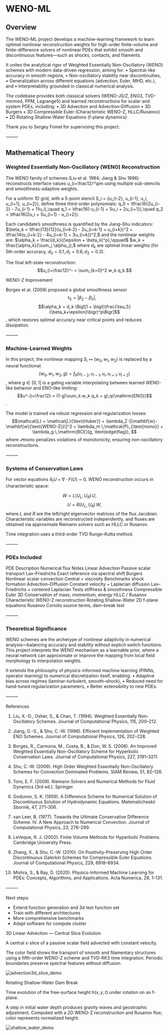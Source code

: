 # WENO-ML

## Overview

The WENO-ML project develops a machine-learning framework to learn optimal nonlinear reconstruction weights for high-order finite-volume and finite-difference solvers of nonlinear PDEs that exhibit smooth and discontinuous features—such as shocks, contacts, and filaments.

It unites the analytical rigor of Weighted Essentially Non-Oscillatory (WENO) schemes with modern data-driven regression, aiming for:
	•	Spectral-like accuracy in smooth regions,
	•	Non-oscillatory stability near discontinuities,
	•	Generalization across different equations (advection, Euler, MHD, etc.), and
	•	Interpretability grounded in classical numerical analysis.

The codebase provides both classical solvers (WENO-JS/Z, ENO3, TVD-minmod, PPM, Lagrange5) and learned reconstructions for scalar and system PDEs, including:
	•	3D Advection and Advection–Diffusion
	•	3D Burgers
	•	3D Compressible Euler (Characteristic WENO-Z, HLLC/Rusanov)
	•	2D Rotating Shallow-Water Equations (f-plane dynamics)

Thank you to Sergey Fomel for supervising this project.

⸻

## Mathematical Theory

### Weighted Essentially Non-Oscillatory (WENO) Reconstruction

The WENO family of schemes (Liu et al. 1994; Jiang & Shu 1996) reconstructs interface values u_{i+\frac12}^\pm using multiple sub-stencils and smoothness-adaptive weights.

For a uniform 1D grid, with a 5-point stencil S_i = \{u_{i-2}, u_{i-1}, u_i, u_{i+1}, u_{i+2}\}, define three third-order polynomials:
q_0 = \tfrac16(2u_{i-2} - 7u_{i-1} + 11u_i),\quad
q_1 = \tfrac16(-u_{i-1} + 5u_i + 2u_{i+1}),\quad
q_2 = \tfrac16(2u_i + 5u_{i+1} - u_{i+2}).

Each candidate’s smoothness is quantified by the Jiang–Shu indicators:
$\beta_k = \tfrac{13}{12}(u_{i+k-2} - 2u_{i+k-1} + u_{i+k})^2 + \tfrac14(u_{i+k-2} - 4u_{i+k-1} + 3u_{i+k})^2,$
and the nonlinear weights are:
$\alpha_k = \frac{d_k}{(\epsilon + \beta_k)^p},\qquad$
$w_k = \frac{\alpha_k}{\sum_j \alpha_j},$
where $d_k$ are optimal linear weights (for 5th-order accuracy, $d_0=0.1,\,d_1=0.6,\,d_2=0.3$).

The final left-state reconstruction:
$$u_{i+\frac12}^- = \sum_{k=0}^2 w_k q_k.$$

WENO-Z Improvement

Borges et al. (2008) proposed a global smoothness sensor
$$\tau_5 = |\beta_2 - \beta_0|,\quad$$
$$\alpha_k = d_k \Bigl[1 + \bigl(\tfrac{\tau_5}{\beta_k+\epsilon}\bigr)^p\Bigr]$$,
which restores optimal accuracy near critical points and reduces dissipation.

⸻

### Machine-Learned Weights

In this project, the nonlinear mapping $S_i \mapsto (w_0,w_1,w_2)$ is replaced by a neural functional:
$$(w_0, w_1, w_2, g) = f_\theta(u_{i-2}, u_{i-1}, u_i, u_{i+1}, u_{i+2})$$,
where $g \in [0,1]$ is a gating variable interpolating between learned WENO-like behavior and ENO-like limiting:
$$u^-{i+\frac12} = (1-g)\sum_k w_k q_k + g\,q{\mathrm{ENO}}$$.

The model is trained via robust regression and regularization losses:
$$\mathcal{L} =
\mathcal{L}{\text{Huber}} +
\lambda_Z \|\mathbf{w}-\mathbf{w}{\text{WENO-Z}}\|^2 +
\lambda_m \,\mathcal{P}_{\text{mono}} +
\lambda_g \,\mathrm{BCE}(g, \text{edge\flag}),
$$
where $\mathcal{P}{\text{mono}}$ penalizes violations of monotonicity, ensuring non-oscillatory reconstructions.

⸻

### Systems of Conservation Laws

For vector equations $\partial_t U + \nabla\cdot F(U) = 0,$
WENO reconstruction occurs in characteristic space:

$$W = L(U_L,U_R)\,U,\qquad$$
$$U = R(U_L,U_R)\,W,$$
where $L$ and $R$ are the left/right eigenvector matrices of the flux Jacobian.
Characteristic variables are reconstructed independently, and fluxes are obtained via approximate Riemann solvers such as HLLC or Rusanov.

Time integration uses a third-order TVD Runge–Kutta method.

⸻

### PDEs Included

PDE	Description	Numerical flux	Notes
Linear Advection	Passive scalar transport	Lax–Friedrichs	Exact reference via spectral shift
Burgers	Nonlinear scalar convection	Central + viscosity	Benchmarks shock formation
Advection–Diffusion	Constant velocity + Laplacian diffusion	Lax–Friedrichs + centered Laplacian	Tests stiffness & smoothness
Compressible Euler 3D	Conservation of mass, momentum, energy	HLLC / Rusanov	Characteristic WENO-Z reconstruction
Rotating Shallow-Water 2D	f-plane equations	Rusanov	Coriolis source terms, dam-break test


⸻

### Theoretical Significance

WENO schemes are the archetype of nonlinear adaptivity in numerical analysis—balancing accuracy and stability without explicit switch functions.
This project interprets the WENO mechanism as a learnable prior, where a neural network can approximate or improve the mapping from local field morphology to interpolation weights.

It extends the philosophy of physics-informed machine learning (PINNs, operator learning) to numerical discretization itself, enabling:
	•	Adaptive bias across regimes (laminar–turbulent, smooth–shock),
	•	Reduced need for hand-tuned regularization parameters,
	•	Better extensibility to new PDEs.

⸻

References

1.	Liu, X.-D., Osher, S., & Chan, T. (1994). Weighted Essentially Non-Oscillatory Schemes. Journal of Computational Physics, 115, 200–212.
	
2.	Jiang, G.-S., & Shu, C.-W. (1996). Efficient Implementation of Weighted ENO Schemes. Journal of Computational Physics, 126, 202–228.
	
3.	Borges, R., Carmona, M., Costa, B., & Don, W. S. (2008). An Improved Weighted Essentially Non-Oscillatory Scheme for Hyperbolic Conservation Laws. Journal of Computational Physics, 227, 3191–3211.
	
4.	Shu, C.-W. (2009). High Order Weighted Essentially Non-Oscillatory Schemes for Convection Dominated Problems. SIAM Review, 51, 82–126.
	
5.	Toro, E. F. (2009). Riemann Solvers and Numerical Methods for Fluid Dynamics (3rd ed.). Springer.
	
6.	Godunov, S. K. (1959). A Difference Scheme for Numerical Solution of Discontinuous Solution of Hydrodynamic Equations. Matematicheskii Sbornik, 47, 271–306.
	
7.	van Leer, B. (1977). Towards the Ultimate Conservative Difference Scheme. IV. A New Approach to Numerical Convection. Journal of Computational Physics, 23, 276–299.
	
8.	LeVeque, R. J. (2002). Finite Volume Methods for Hyperbolic Problems. Cambridge University Press.
	
9.	Zhang, X., & Shu, C.-W. (2010). On Positivity-Preserving High Order Discontinuous Galerkin Schemes for Compressible Euler Equations. Journal of Computational Physics, 229, 8918–8934.
	
10.	Mishra, S., & Ray, D. (2020). Physics-Informed Machine Learning for PDEs: Concepts, Algorithms, and Applications. Acta Numerica, 29, 1–131.

⸻

Next steps:
- Extend function generation and 3d test function set
- Train with different architectures
- More comprehensive benchmarks
- Adapt software for compute cluster


3D Linear Advection — Central Slice Evolution

A central x-slice of a passive scalar field advected with constant velocity.

The color field shows the transport of smooth and filamentary structures using a fifth-order WENO-Z scheme and TVD-RK3 time integration. Periodic boundaries preserve spectral features without diffusion.

![advection3d_slice_demo](https://github.com/user-attachments/assets/2bff4f2b-df6d-44eb-99ce-231f56dab208)


Rotating Shallow-Water Dam Break

Time evolution of the free-surface height $h(x,y,t)$ under rotation on an f-plane.

A step in initial water depth produces gravity waves and geostrophic adjustment. Computed with a 2D WENO-Z reconstruction and Rusanov flux; color represents normalized height.

![shallow_water_demo](https://github.com/user-attachments/assets/b49188e9-4cc7-46f8-a00b-6df8bf696d7b)
